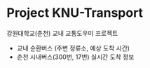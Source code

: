 # Project KNU-Transport
강원대학교(춘천) 교내 교통도우미 프로젝트
* 교내 순환버스 (주변 정류소, 예상 도착 시간)
* 춘천 시내버스(300번, 17번) 실시간 도착 정보
